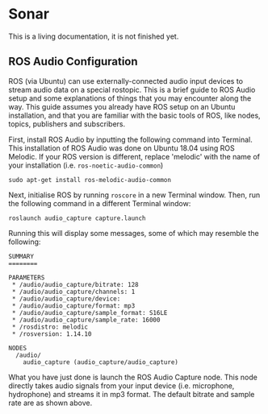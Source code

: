 # Sonar
This is a living documentation, it is not finished yet.

## ROS Audio Configuration

ROS (via Ubuntu) can use externally-connected audio input devices to stream audio data on a special rostopic. This is a brief guide to ROS Audio setup and some explanations of things that you may encounter along the way. This guide assumes you already have ROS setup on an Ubuntu installation, and that you are familiar with the basic tools of ROS, like nodes, topics, publishers and subscribers.

First, install ROS Audio by inputting the following command into Terminal. This installation of ROS Audio was done on Ubuntu 18.04 using ROS Melodic. If your ROS version is different, replace 'melodic' with the name of your installation (i.e. `ros-noetic-audio-common`)
```
sudo apt-get install ros-melodic-audio-common
```
Next, initialise ROS by running `roscore` in a new Terminal window. Then, run the following command in a different Terminal window:
```
roslaunch audio_capture capture.launch
```
Running this will display some messages, some of which may resemble the following:
```
SUMMARY
========

PARAMETERS
 * /audio/audio_capture/bitrate: 128
 * /audio/audio_capture/channels: 1
 * /audio/audio_capture/device: 
 * /audio/audio_capture/format: mp3
 * /audio/audio_capture/sample_format: S16LE
 * /audio/audio_capture/sample_rate: 16000
 * /rosdistro: melodic
 * /rosversion: 1.14.10

NODES
  /audio/
    audio_capture (audio_capture/audio_capture)
```
What you have just done is launch the ROS Audio Capture node. This node directly takes audio signals from your input device (i.e. microphone, hydrophone) and streams it in mp3 format. The default bitrate and sample rate are as shown above.

<Documentation WIP>
